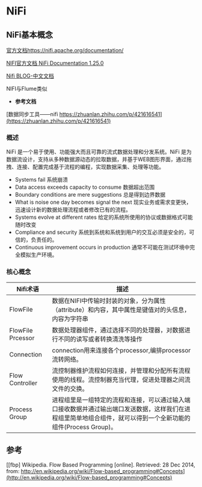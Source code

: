 # NiFi

## NiFi基本概念
[官方文档https://nifi.apache.org/documentation/](https://nifi.apache.org/documentation/)

[NIFI官方文档 NiFi Documentation 1.25.0](https://nifi.apache.org/documentation/v1/)

[Nifi BLOG-中文文档](https://nifichina.gitee.io/1-基础文档/1-Overview.html)

NIFI与Flume类似

- **参考文档**

[数据同步工具——nifi https://zhuanlan.zhihu.com/p/421616541](https://zhuanlan.zhihu.com/p/421616541)

### 概述

NiFi 是一个易于使用、功能强大而且可靠的流式数据处理和分发系统。NiFi 是为数据流设计，支持从多种数据源动态的拉取数据，并基于WEB图形界面，通过拖拽、连接、配置完成基于流程的编程，实现数据采集、处理等功能。

- Systems fail 系统崩溃
- Data access exceeds capacity to consume 数据超出范围
- Boundary conditions are mere suggestions 总是得到边界数据
- What is noise one day becomes signal the next 现实业务或需求变更快，迅速设计新的数据处理流程或者修改已有的流程。
- Systems evolve at different rates 给定的系统所使用的协议或数据格式可能随时改变
- Compliance and security 系统到系统和系统到用户的交互必须是安全的，可信的，负责任的。
- Continuous improvement occurs in production 通常不可能在测试环境中完全模拟生产环境。

### 核心概念

| Nifi术语 | 描述 |
| ---- | ---- |
| FlowFile | 数据在NIFI中传输时封装的对象，分为属性（attribute）和内容，其中属性是键值对的头信息，内容为字符串 |
| FlowFile Prcessor | 数据处理器组件，通过选择不同的处理器，对数据进行不同的读写或者转换清洗等操作 |
| Connection | connection用来连接各个processor,编排processor流转网络。 |
| Flow Controller | 流控制器维护流程如何连接，并管理和分配所有流程使用的线程。流控制器充当代理，促进处理器之间流文件的交换。 |
| Process Group | 进程组里是一组特定的流程和连接，可以通过输入端口接收数据并通过输出端口发送数据，这样我们在进程组里简单地组合组件，就可以得到一个全新功能的组件(Process Group)。|


## 参考
[[fbp] Wikipedia. Flow Based Programming [online]. Retrieved: 28 Dec 2014, from: http://en.wikipedia.org/wiki/Flow-based_programming#Concepts](http://en.wikipedia.org/wiki/Flow-based_programming#Concepts)

